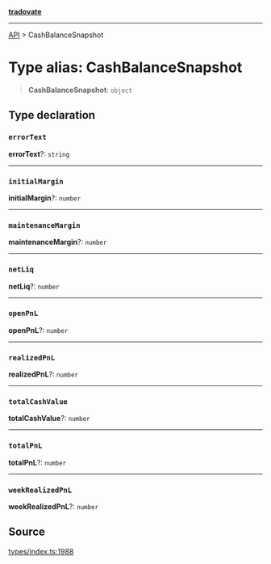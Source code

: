 [**tradovate**](../README.md)

***

[API](../API.md) > CashBalanceSnapshot

# Type alias: CashBalanceSnapshot

> **CashBalanceSnapshot**: `object`

## Type declaration

### `errorText`

**errorText**?: `string`

***

### `initialMargin`

**initialMargin**?: `number`

***

### `maintenanceMargin`

**maintenanceMargin**?: `number`

***

### `netLiq`

**netLiq**?: `number`

***

### `openPnL`

**openPnL**?: `number`

***

### `realizedPnL`

**realizedPnL**?: `number`

***

### `totalCashValue`

**totalCashValue**?: `number`

***

### `totalPnL`

**totalPnL**?: `number`

***

### `weekRealizedPnL`

**weekRealizedPnL**?: `number`

## Source

[types/index.ts:1988](https://github.com/cgilly2fast/tradovate-typescript/blob/b1caea5/src/types/index.ts#L1988)
